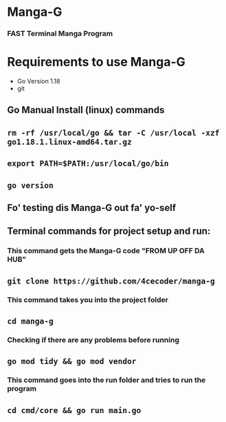 # Manga-G
### FAST Terminal Manga Program

# Requirements to use Manga-G
- Go Version 1.18
- git

## Go Manual Install (linux) commands
## `rm -rf /usr/local/go && tar -C /usr/local -xzf go1.18.1.linux-amd64.tar.gz`

## `export PATH=$PATH:/usr/local/go/bin`

## `go version`

## Fo' testing dis Manga-G out fa' yo-self

## Terminal commands for project setup and run:

### This command gets the Manga-G code "FROM UP OFF DA HUB"

## `git clone https://github.com/4cecoder/manga-g`

### This command takes you into the project folder

## `cd manga-g`

### Checking if there are any problems before running 

## `go mod tidy && go mod vendor`

### This command goes into the run folder and tries to run the program

## `cd cmd/core && go run main.go`
